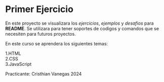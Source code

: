 # Primer Ejercicio

En este proyecto se visualizara los *ejercicios*, *ejemplos* y *desafios* para **README**. Se utilizara para tener soportes de codigos y comandos que se necesiten para futuros proyectos.

En este curso se aprendera los siguientes temas:

1.HTML  
2.CSS  
3.JavaScript  

Practicante: Cristhian Vanegas 2024

